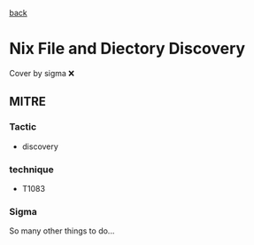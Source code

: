 [back](../index.md)
# Nix File and Diectory Discovery
Cover by sigma :x: 

## MITRE
### Tactic
  - discovery

### technique
  - T1083

### Sigma

 So many other things to do...